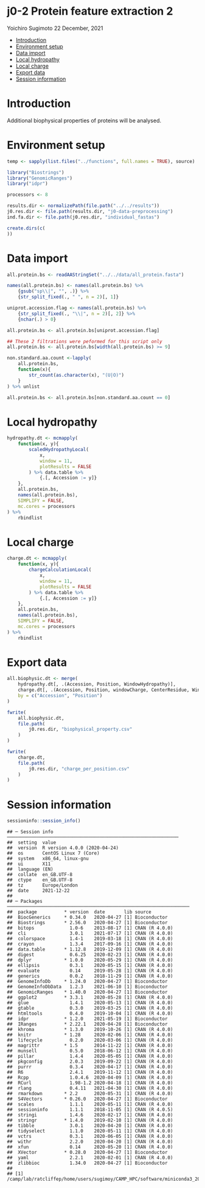 j0-2 Protein feature extraction 2
================
Yoichiro Sugimoto
22 December, 2021

  - [Introduction](#introduction)
  - [Environment setup](#environment-setup)
  - [Data import](#data-import)
  - [Local hydropathy](#local-hydropathy)
  - [Local charge](#local-charge)
  - [Export data](#export-data)
  - [Session information](#session-information)

# Introduction

Additional biophysical properties of proteins will be analysed.

# Environment setup

``` r
temp <- sapply(list.files("../functions", full.names = TRUE), source)

library("Biostrings")
library("GenomicRanges")
library("idpr")

processors <- 8
```

``` r
results.dir <- normalizePath(file.path("../../results"))
j0.res.dir <- file.path(results.dir, "j0-data-preprocessing")
ind.fa.dir <- file.path(j0.res.dir, "individual_fastas")

create.dirs(c(
))
```

# Data import

``` r
all.protein.bs <- readAAStringSet("../../data/all_protein.fasta")

names(all.protein.bs) <- names(all.protein.bs) %>%
    {gsub("sp\\|", "", .)} %>%
    {str_split_fixed(., " ", n = 2)[, 1]}

uniprot.accession.flag <- names(all.protein.bs) %>%
    {str_split_fixed(., "\\|", n = 2)[, 2]} %>%
    {nchar(.) > 0}

all.protein.bs <- all.protein.bs[uniprot.accession.flag]

## These 2 filtrations were peformed for this script only
all.protein.bs <- all.protein.bs[width(all.protein.bs) >= 9]

non.standard.aa.count <-lapply(
    all.protein.bs,
    function(x){
        str_count(as.character(x), "(U|O)")
    }
) %>% unlist

all.protein.bs <- all.protein.bs[non.standard.aa.count == 0]
```

# Local hydropathy

``` r
hydropathy.dt <- mcmapply(
    function(x, y){
        scaledHydropathyLocal(
            x,
            window = 11,
            plotResults = FALSE
        ) %>% data.table %>%
            {.[, Accession := y]}
    },
    all.protein.bs,
    names(all.protein.bs),
    SIMPLIFY = FALSE,
    mc.cores = processors
) %>%
    rbindlist
```

# Local charge

``` r
charge.dt <- mcmapply(
    function(x, y){
        chargeCalculationLocal(
            x,
            window = 11,
            plotResults = FALSE
        ) %>% data.table %>%
            {.[, Accession := y]}
    },
    all.protein.bs,
    names(all.protein.bs),
    SIMPLIFY = FALSE,
    mc.cores = processors
) %>%
    rbindlist
```

# Export data

``` r
all.biophysic.dt <- merge(
    hydropathy.dt[, .(Accession, Position, WindowHydropathy)],
    charge.dt[, .(Accession, Position, windowCharge, CenterResidue, Window)],
    by = c("Accession", "Position")
)

fwrite(
    all.biophysic.dt,
    file.path(
        j0.res.dir, "biophysical_property.csv"
    )
)

fwrite(
    charge.dt,
    file.path(
        j0.res.dir, "charge_per_position.csv"
    )
)
```

# Session information

``` r
sessioninfo::session_info()
```

    ## ─ Session info ───────────────────────────────────────────────────────────────
    ##  setting  value                       
    ##  version  R version 4.0.0 (2020-04-24)
    ##  os       CentOS Linux 7 (Core)       
    ##  system   x86_64, linux-gnu           
    ##  ui       X11                         
    ##  language (EN)                        
    ##  collate  en_GB.UTF-8                 
    ##  ctype    en_GB.UTF-8                 
    ##  tz       Europe/London               
    ##  date     2021-12-22                  
    ## 
    ## ─ Packages ───────────────────────────────────────────────────────────────────
    ##  package          * version  date       lib source        
    ##  BiocGenerics     * 0.34.0   2020-04-27 [1] Bioconductor  
    ##  Biostrings       * 2.56.0   2020-04-27 [1] Bioconductor  
    ##  bitops             1.0-6    2013-08-17 [1] CRAN (R 4.0.0)
    ##  cli                3.0.1    2021-07-17 [1] CRAN (R 4.0.0)
    ##  colorspace         1.4-1    2019-03-18 [1] CRAN (R 4.0.0)
    ##  crayon             1.3.4    2017-09-16 [1] CRAN (R 4.0.0)
    ##  data.table       * 1.12.8   2019-12-09 [1] CRAN (R 4.0.0)
    ##  digest             0.6.25   2020-02-23 [1] CRAN (R 4.0.0)
    ##  dplyr            * 1.0.0    2020-05-29 [1] CRAN (R 4.0.0)
    ##  ellipsis           0.3.1    2020-05-15 [1] CRAN (R 4.0.0)
    ##  evaluate           0.14     2019-05-28 [1] CRAN (R 4.0.0)
    ##  generics           0.0.2    2018-11-29 [1] CRAN (R 4.0.0)
    ##  GenomeInfoDb     * 1.24.0   2020-04-27 [1] Bioconductor  
    ##  GenomeInfoDbData   1.2.3    2021-06-10 [1] Bioconductor  
    ##  GenomicRanges    * 1.40.0   2020-04-27 [1] Bioconductor  
    ##  ggplot2          * 3.3.1    2020-05-28 [1] CRAN (R 4.0.0)
    ##  glue               1.4.1    2020-05-13 [1] CRAN (R 4.0.0)
    ##  gtable             0.3.0    2019-03-25 [1] CRAN (R 4.0.0)
    ##  htmltools          0.4.0    2019-10-04 [1] CRAN (R 4.0.0)
    ##  idpr             * 1.2.0    2021-05-19 [1] Bioconductor  
    ##  IRanges          * 2.22.1   2020-04-28 [1] Bioconductor  
    ##  khroma           * 1.3.0    2019-10-26 [1] CRAN (R 4.0.0)
    ##  knitr            * 1.28     2020-02-06 [1] CRAN (R 4.0.0)
    ##  lifecycle          0.2.0    2020-03-06 [1] CRAN (R 4.0.0)
    ##  magrittr         * 1.5      2014-11-22 [1] CRAN (R 4.0.0)
    ##  munsell            0.5.0    2018-06-12 [1] CRAN (R 4.0.0)
    ##  pillar             1.4.4    2020-05-05 [1] CRAN (R 4.0.0)
    ##  pkgconfig          2.0.3    2019-09-22 [1] CRAN (R 4.0.0)
    ##  purrr              0.3.4    2020-04-17 [1] CRAN (R 4.0.0)
    ##  R6                 2.4.1    2019-11-12 [1] CRAN (R 4.0.0)
    ##  Rcpp               1.0.4.6  2020-04-09 [1] CRAN (R 4.0.0)
    ##  RCurl              1.98-1.2 2020-04-18 [1] CRAN (R 4.0.0)
    ##  rlang              0.4.11   2021-04-30 [1] CRAN (R 4.0.0)
    ##  rmarkdown        * 2.2      2020-05-31 [1] CRAN (R 4.0.0)
    ##  S4Vectors        * 0.26.0   2020-04-27 [1] Bioconductor  
    ##  scales             1.1.1    2020-05-11 [1] CRAN (R 4.0.0)
    ##  sessioninfo        1.1.1    2018-11-05 [1] CRAN (R 4.0.5)
    ##  stringi            1.4.6    2020-02-17 [1] CRAN (R 4.0.0)
    ##  stringr          * 1.4.0    2019-02-10 [1] CRAN (R 4.0.0)
    ##  tibble             3.0.1    2020-04-20 [1] CRAN (R 4.0.0)
    ##  tidyselect         1.1.0    2020-05-11 [1] CRAN (R 4.0.0)
    ##  vctrs              0.3.1    2020-06-05 [1] CRAN (R 4.0.0)
    ##  withr              2.2.0    2020-04-20 [1] CRAN (R 4.0.0)
    ##  xfun               0.14     2020-05-20 [1] CRAN (R 4.0.0)
    ##  XVector          * 0.28.0   2020-04-27 [1] Bioconductor  
    ##  yaml               2.2.1    2020-02-01 [1] CRAN (R 4.0.0)
    ##  zlibbioc           1.34.0   2020-04-27 [1] Bioconductor  
    ## 
    ## [1] /camp/lab/ratcliffep/home/users/sugimoy/CAMP_HPC/software/miniconda3_20200606/envs/hydroxylation_by_JMJD6/lib/R/library
